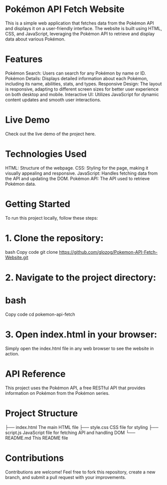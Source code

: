 # Pokémon API Fetch Website
This is a simple web application that fetches data from the Pokémon API and displays it on a user-friendly interface. The website is built using HTML, CSS, and JavaScript, leveraging the Pokémon API to retrieve and display data about various Pokémon.

# Features
 Pokémon Search: Users can search for any Pokémon by name or ID.
 Pokémon Details: Displays detailed information about each Pokémon, including its name, abilities, stats, and types.
 Responsive Design: The layout is responsive, adapting to different screen sizes for better user experience on both desktop and mobile.
 Interactive UI: Utilizes JavaScript for dynamic content updates and smooth user interactions.

# Live Demo
Check out the live demo of the project here.

# Technologies Used
 HTML: Structure of the webpage.
 CSS: Styling for the page, making it visually appealing and responsive.
 JavaScript: Handles fetching data from the API and updating the DOM.
 Pokémon API: The API used to retrieve Pokémon data.

# Getting Started
To run this project locally, follow these steps:

# 1.  Clone the repository:

 bash
Copy code
git clone https://github.com/glozog/Pokemon-API-Fetch-Website.git

# 2. Navigate to the project directory:

# bash
Copy code
cd pokemon-api-fetch

# 3. Open index.html in your browser:

Simply open the index.html file in any web browser to see the website in action.


# API Reference
This project uses the Pokémon API, a free RESTful API that provides information on Pokémon from the Pokémon series.

# Project Structure

 ├── index.html        The main HTML file
 ├── style.css         CSS file for styling
 ├── script.js         JavaScript file for fetching API and handling DOM
 └── README.md         This README file

# Contributions

Contributions are welcome! Feel free to fork this repository, create a new branch, and submit a pull request with your improvements.



